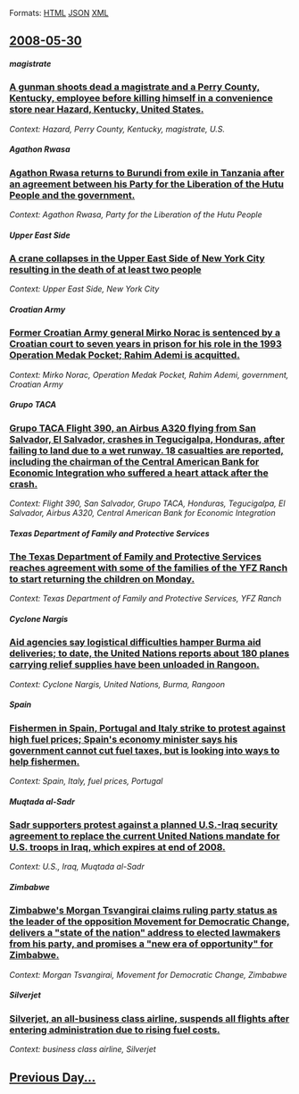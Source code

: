 
Formats: [HTML](2008/05/30/index.html)  [JSON](2008/05/30/index.json)  [XML](2008/05/30/index.xml)  

## [2008-05-30](/news/2008/05/30/index.md)

##### magistrate
### [ A gunman shoots dead a magistrate and a Perry County, Kentucky, employee before killing himself in a convenience store near Hazard, Kentucky, United States. ](/news/2008/05/30/a-gunman-shoots-dead-a-magistrate-and-a-perry-county-kentucky-employee-before-killing-himself-in-a-convenience-store-near-hazard-kentuck.md)
_Context: Hazard, Perry County, Kentucky, magistrate, U.S._

##### Agathon Rwasa
### [ Agathon Rwasa returns to Burundi from exile in Tanzania after an agreement between his Party for the Liberation of the Hutu People and the government. ](/news/2008/05/30/agathon-rwasa-returns-to-burundi-from-exile-in-tanzania-after-an-agreement-between-his-party-for-the-liberation-of-the-hutu-people-and-the.md)
_Context: Agathon Rwasa, Party for the Liberation of the Hutu People_

##### Upper East Side
### [ A crane collapses in the Upper East Side of New York City resulting in the death of at least two people ](/news/2008/05/30/a-crane-collapses-in-the-upper-east-side-of-new-york-city-resulting-in-the-death-of-at-least-two-people.md)
_Context: Upper East Side, New York City_

##### Croatian Army
### [ Former Croatian Army general Mirko Norac is sentenced by a Croatian court to seven years in prison for his role in the 1993 Operation Medak Pocket; Rahim Ademi is acquitted. ](/news/2008/05/30/former-croatian-army-general-mirko-norac-is-sentenced-by-a-croatian-court-to-seven-years-in-prison-for-his-role-in-the-1993-operation-medak.md)
_Context: Mirko Norac, Operation Medak Pocket, Rahim Ademi, government, Croatian Army_

##### Grupo TACA
### [ Grupo TACA Flight 390, an Airbus A320 flying from San Salvador, El Salvador, crashes in Tegucigalpa, Honduras, after failing to land due to a wet runway. 18 casualties are reported, including the chairman of the Central American Bank for Economic Integration who suffered a heart attack after the crash. ](/news/2008/05/30/grupo-taca-flight-390-an-airbus-a320-flying-from-san-salvador-el-salvador-crashes-in-tegucigalpa-honduras-after-failing-to-land-due-to.md)
_Context: Flight 390, San Salvador, Grupo TACA, Honduras, Tegucigalpa, El Salvador, Airbus A320, Central American Bank for Economic Integration_

##### Texas Department of Family and Protective Services
### [ The Texas Department of Family and Protective Services reaches agreement with some of the families of the YFZ Ranch to start returning the children on Monday. ](/news/2008/05/30/the-texas-department-of-family-and-protective-services-reaches-agreement-with-some-of-the-families-of-the-yfz-ranch-to-start-returning-the.md)
_Context: Texas Department of Family and Protective Services, YFZ Ranch_

##### Cyclone Nargis
### [ Aid agencies say logistical difficulties hamper Burma aid deliveries; to date, the United Nations reports about 180 planes carrying relief supplies have been unloaded in Rangoon. ](/news/2008/05/30/aid-agencies-say-logistical-difficulties-hamper-burma-aid-deliveries-to-date-the-united-nations-reports-about-180-planes-carrying-relief.md)
_Context: Cyclone Nargis, United Nations, Burma, Rangoon_

##### Spain
### [ Fishermen in Spain, Portugal and Italy strike to protest against high fuel prices; Spain's economy minister says his government cannot cut fuel taxes, but is looking into ways to help fishermen. ](/news/2008/05/30/fishermen-in-spain-portugal-and-italy-strike-to-protest-against-high-fuel-prices-spain-s-economy-minister-says-his-government-cannot-cut.md)
_Context: Spain, Italy, fuel prices, Portugal_

##### Muqtada al-Sadr
### [ Sadr supporters protest against a planned U.S.-Iraq security agreement to replace the current United Nations mandate for U.S. troops in Iraq, which expires at end of 2008. ](/news/2008/05/30/sadr-supporters-protest-against-a-planned-u-s-airaq-security-agreement-to-replace-the-current-united-nations-mandate-for-u-s-troops-in-i.md)
_Context: U.S., Iraq, Muqtada al-Sadr_

##### Zimbabwe
### [ Zimbabwe's Morgan Tsvangirai claims ruling party status as the leader of the opposition Movement for Democratic Change, delivers a "state of the nation" address to elected lawmakers from his party, and promises a "new era of opportunity" for Zimbabwe. ](/news/2008/05/30/zimbabwe-s-morgan-tsvangirai-claims-ruling-party-status-as-the-leader-of-the-opposition-movement-for-democratic-change-delivers-a-state-o.md)
_Context: Morgan Tsvangirai, Movement for Democratic Change, Zimbabwe_

##### Silverjet
### [ Silverjet, an all-business class airline, suspends all flights after entering administration due to rising fuel costs. ](/news/2008/05/30/silverjet-an-all-business-class-airline-suspends-all-flights-after-entering-administration-due-to-rising-fuel-costs.md)
_Context: business class airline, Silverjet_

## [Previous Day...](/news/2008/05/29/index.md)

